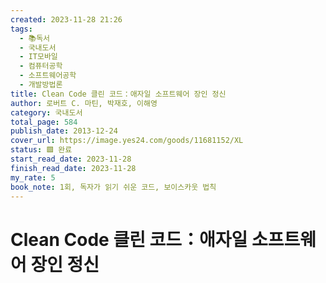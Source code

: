 ```yaml
---
created: 2023-11-28 21:26
tags:
  - 📚독서
  - 국내도서
  - IT모바일
  - 컴퓨터공학
  - 소프트웨어공학
  - 개발방법론
title: Clean Code 클린 코드：애자일 소프트웨어 장인 정신
author: 로버트 C. 마틴, 박재호, 이해영
category: 국내도서
total_page: 584
publish_date: 2013-12-24
cover_url: https://image.yes24.com/goods/11681152/XL
status: 🟩 완료
start_read_date: 2023-11-28
finish_read_date: 2023-11-28
my_rate: 5
book_note: 1회, 독자가 읽기 쉬운 코드, 보이스카웃 법칙
---
```


# Clean Code 클린 코드：애자일 소프트웨어 장인 정신

